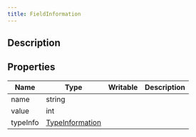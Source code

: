 ```yaml
---
title: FieldInformation
---
```

## Description

## Properties

| Name     | Type                                                    | Writable | Description |
| -------- | ------------------------------------------------------- | -------- | ----------- |
| name     | string                                                  |          |             |
| value    | int                                                     |          |             |
| typeInfo | [TypeInformation](/vext/ref/shared/class/typeinformation) |          |             |
